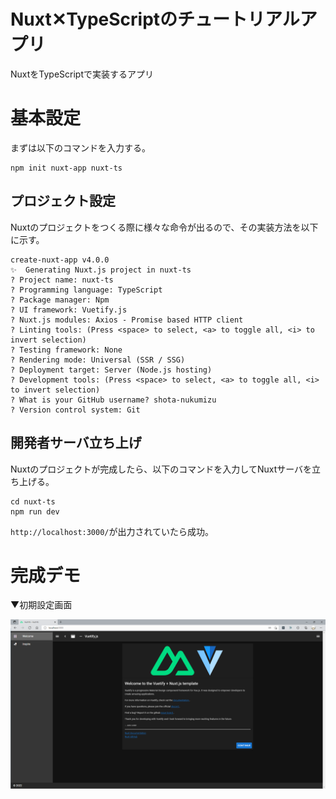 # Nuxt✕TypeScriptのチュートリアルアプリ

NuxtをTypeScriptで実装するアプリ

# 基本設定

まずは以下のコマンドを入力する。

```
npm init nuxt-app nuxt-ts
```

## プロジェクト設定

Nuxtのプロジェクトをつくる際に様々な命令が出るので、その実装方法を以下に示す。

```
create-nuxt-app v4.0.0
✨  Generating Nuxt.js project in nuxt-ts
? Project name: nuxt-ts
? Programming language: TypeScript
? Package manager: Npm
? UI framework: Vuetify.js
? Nuxt.js modules: Axios - Promise based HTTP client
? Linting tools: (Press <space> to select, <a> to toggle all, <i> to invert selection)
? Testing framework: None
? Rendering mode: Universal (SSR / SSG)
? Deployment target: Server (Node.js hosting)
? Development tools: (Press <space> to select, <a> to toggle all, <i> to invert selection)
? What is your GitHub username? shota-nukumizu
? Version control system: Git
```

## 開発者サーバ立ち上げ

Nuxtのプロジェクトが完成したら、以下のコマンドを入力してNuxtサーバを立ち上げる。

```
cd nuxt-ts
npm run dev
```

`http://localhost:3000/`が出力されていたら成功。


# 完成デモ

▼初期設定画面

![](demo.png)